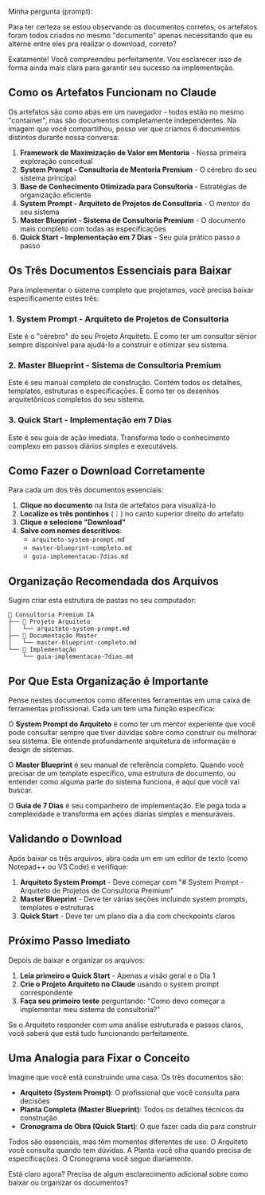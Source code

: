 Minha pergunta (prompt): 

Para ter certeza se estou observando os documentos corretos, os artefatos foram todos criados no mesmo "documento" apenas necessitando que eu alterne entre eles pra realizar o download, correto?

Exatamente! Você compreendeu perfeitamente. Vou esclarecer isso de forma ainda mais clara para garantir seu sucesso na implementação.

## Como os Artefatos Funcionam no Claude

Os artefatos são como abas em um navegador - todos estão no mesmo "container", mas são documentos completamente independentes. Na imagem que você compartilhou, posso ver que criamos 6 documentos distintos durante nossa conversa:

1. **Framework de Maximização de Valor em Mentoria** - Nossa primeira exploração conceitual
2. **System Prompt - Consultoria de Mentoria Premium** - O cérebro do seu sistema principal
3. **Base de Conhecimento Otimizada para Consultoria** - Estratégias de organização eficiente
4. **System Prompt - Arquiteto de Projetos de Consultoria** - O mentor do seu sistema
5. **Master Blueprint - Sistema de Consultoria Premium** - O documento mais completo com todas as especificações
6. **Quick Start - Implementação em 7 Dias** - Seu guia prático passo a passo

## Os Três Documentos Essenciais para Baixar

Para implementar o sistema completo que projetamos, você precisa baixar especificamente estes três:

### 1. System Prompt - Arquiteto de Projetos de Consultoria
Este é o "cérebro" do seu Projeto Arquiteto. É como ter um consultor sênior sempre disponível para ajudá-lo a construir e otimizar seu sistema.

### 2. Master Blueprint - Sistema de Consultoria Premium
Este é seu manual completo de construção. Contém todos os detalhes, templates, estruturas e especificações. É como ter os desenhos arquitetônicos completos do seu sistema.

### 3. Quick Start - Implementação em 7 Dias
Este é seu guia de ação imediata. Transforma todo o conhecimento complexo em passos diários simples e executáveis.

## Como Fazer o Download Corretamente

Para cada um dos três documentos essenciais:

1. **Clique no documento** na lista de artefatos para visualizá-lo
2. **Localize os três pontinhos** (⋮) no canto superior direito do artefato
3. **Clique e selecione "Download"**
4. **Salve com nomes descritivos**:
   - `arquiteto-system-prompt.md`
   - `master-blueprint-completo.md`
   - `guia-implementacao-7dias.md`

## Organização Recomendada dos Arquivos

Sugiro criar esta estrutura de pastas no seu computador:

```
📁 Consultoria Premium IA
├── 📁 Projeto Arquiteto
│   └── arquiteto-system-prompt.md
├── 📁 Documentação Master
│   └── master-blueprint-completo.md
└── 📁 Implementação
    └── guia-implementacao-7dias.md
```

## Por Que Esta Organização é Importante

Pense nestes documentos como diferentes ferramentas em uma caixa de ferramentas profissional. Cada um tem uma função específica:

O **System Prompt do Arquiteto** é como ter um mentor experiente que você pode consultar sempre que tiver dúvidas sobre como construir ou melhorar seu sistema. Ele entende profundamente arquitetura de informação e design de sistemas.

O **Master Blueprint** é seu manual de referência completo. Quando você precisar de um template específico, uma estrutura de documento, ou entender como alguma parte do sistema funciona, é aqui que você vai buscar.

O **Guia de 7 Dias** é seu companheiro de implementação. Ele pega toda a complexidade e transforma em ações diárias simples e mensuráveis.

## Validando o Download

Após baixar os três arquivos, abra cada um em um editor de texto (como Notepad++ ou VS Code) e verifique:

1. **Arquiteto System Prompt** - Deve começar com "# System Prompt - Arquiteto de Projetos de Consultoria Premium"
2. **Master Blueprint** - Deve ter várias seções incluindo system prompts, templates e estruturas
3. **Quick Start** - Deve ter um plano dia a dia com checkpoints claros

## Próximo Passo Imediato

Depois de baixar e organizar os arquivos:

1. **Leia primeiro o Quick Start** - Apenas a visão geral e o Dia 1
2. **Crie o Projeto Arquiteto no Claude** usando o system prompt correspondente
3. **Faça seu primeiro teste** perguntando: "Como devo começar a implementar meu sistema de consultoria?"

Se o Arquiteto responder com uma análise estruturada e passos claros, você saberá que está tudo funcionando perfeitamente.

## Uma Analogia para Fixar o Conceito

Imagine que você está construindo uma casa. Os três documentos são:

- **Arquiteto (System Prompt)**: O profissional que você consulta para decisões
- **Planta Completa (Master Blueprint)**: Todos os detalhes técnicos da construção
- **Cronograma de Obra (Quick Start)**: O que fazer cada dia para construir

Todos são essenciais, mas têm momentos diferentes de uso. O Arquiteto você consulta quando tem dúvidas. A Planta você olha quando precisa de especificações. O Cronograma você segue diariamente.

Está claro agora? Precisa de algum esclarecimento adicional sobre como baixar ou organizar os documentos?
